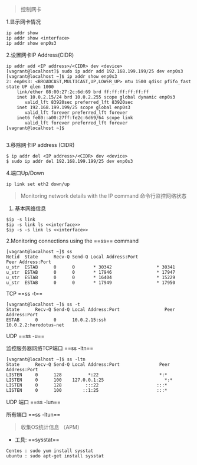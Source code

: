 > 控制网卡

1.显示网卡情况
```
ip addr show 
ip addr show <interface>
ip addr show enp0s3
```
2.设置网卡IP Address(CIDR)

```
ip addr add <IP address>/<CIDR> dev <device>
[vagrant@localhost]$ sudo ip addr add 192.168.199.199/25 dev enp0s3
[vagrant@localhost ~]$ ip addr show enp0s3
2: enp0s3: <BROADCAST,MULTICAST,UP,LOWER_UP> mtu 1500 qdisc pfifo_fast state UP qlen 1000
    link/ether 08:00:27:2c:6d:69 brd ff:ff:ff:ff:ff:ff
    inet 10.0.2.15/24 brd 10.0.2.255 scope global dynamic enp0s3
       valid_lft 83920sec preferred_lft 83920sec
    inet 192.168.199.199/25 scope global enp0s3
       valid_lft forever preferred_lft forever
    inet6 fe80::a00:27ff:fe2c:6d69/64 scope link
       valid_lft forever preferred_lft forever
[vagrant@localhost ~]$


```

3.移除网卡IP address (CIDR)

```
$ ip addr del <IP address>/<CIDR> dev <device>
$ sudo ip addr del 192.168.199.199/25 dev enp0s3
```

4.端口Up/Down

```
ip link set eth2 down/up
```

> Monitoring network details with the IP
command 命令行监控网络状态

1. 基本网络信息
```
$ip -s link
$ip -s link ls <<interface>>
$ip -s -s link ls <<interface>>
```

2.Monitoring connections using the ==ss==
command

```
[vagrant@localhost ~]$ ss
Netid  State      Recv-Q Send-Q Local Address:Port                 Peer Address:Port
u_str  ESTAB      0      0       * 30342                 * 30341
u_str  ESTAB      0      0       * 17946                 * 17947
u_str  ESTAB      0      0       * 16404                 * 15229
u_str  ESTAB      0      0       * 17949                 * 17950

```

TCP  ==ss -t== 

```
[vagrant@localhost ~]$ ss -t
State      Recv-Q Send-Q Local Address:Port                 Peer Address:Port   
ESTAB      0      0      10.0.2.15:ssh                  10.0.2.2:herodotus-net  
```

UDP ==ss -u==

监控服务器网络TCP端口 ==ss -ltn==
```
[vagrant@localhost ~]$ ss -ltn
State      Recv-Q Send-Q Local Address:Port               Peer Address:Port     
LISTEN     0      128          *:22                       *:*
LISTEN     0      100    127.0.0.1:25                       *:*                 
LISTEN     0      128         :::22                      :::*
LISTEN     0      100        ::1:25                      :::*
```

UDP 端口 ==ss -lun==

所有端口  ==ss -ltun==


> 收集OS统计信息 （APM）

- 工具: ==sysstat== 

```
Centos : sudo yum install sysstat
ubuntu : sudo apt-get install sysstat 
```
